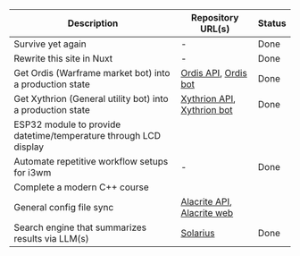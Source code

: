 [ordis-api]: https://github.com/Xithrius/ordis-api
[ordis-bot]: https://github.com/Xithrius/ordis-bot
[xythrion-api]: https://github.com/Xithrius/xythrion-api
[xythrion-bot]: https://github.com/Xithrius/xythrion-bot
[alacrite-api]: https://github.com/Xithrius/alacrite-api
[alacrite-web]: https://github.com/Xithrius/alacrite-web
[solarius]: https://github.com/Xithrius/Solarius

| Description                                                      | Repository URL(s)                                          | Status |
| ---------------------------------------------------------------- | ---------------------------------------------------------- | ------ |
| Survive yet again                                                | -                                                          | Done   |
| Rewrite this site in Nuxt                                        | -                                                          | Done   |
| Get Ordis (Warframe market bot) into a production state          | [Ordis API][ordis-api], [Ordis bot][ordis-bot]             | Done   |
| Get Xythrion (General utility bot) into a production state       | [Xythrion API][xythrion-api], [Xythrion bot][xythrion-bot] | Done   |
| ESP32 module to provide datetime/temperature through LCD display |                                                            |        |
| Automate repetitive workflow setups for i3wm                     | -                                                          | Done   |
| Complete a modern C++ course                                     |                                                            |        |
| General config file sync                                         | [Alacrite API][alacrite-api], [Alacrite web][alacrite-web] |        |
| Search engine that summarizes results via LLM(s)                 | [Solarius][solarius]                                       | Done   |
